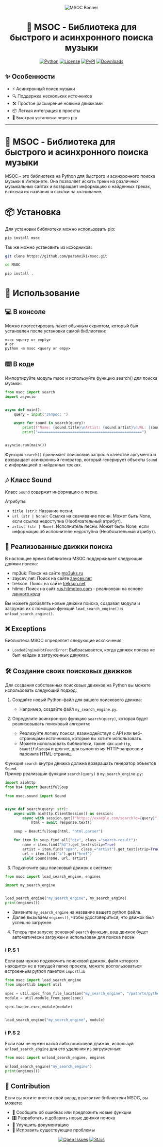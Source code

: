 <div align="center">

![MSOC Banner](https://placehold.co/1200x400?text=MSOC+-+Асинхронный+поиск+музыки) <!-- Замените на реальный баннер -->

# 🎵 MSOC - Библиотека для быстрого и асинхронного поиска музыки

[![Python](https://img.shields.io/badge/Python-3.8+-blue?style=for-the-badge&logo=python)](https://www.python.org/downloads/)
[![License](https://img.shields.io/badge/license-MIT-green?style=for-the-badge)](LICENSE)
[![PyPI](https://img.shields.io/pypi/v/msoc?style=for-the-badge)](https://pypi.org/project/msoc/)
[![Downloads](https://img.shields.io/pypi/dm/msoc?style=for-the-badge)](https://pypi.org/project/msoc/)

</div>

## ✨ Особенности
- ⚡ Асинхронный поиск музыки
- 🔍 Поддержка нескольких источников
- 🛠️ Простое расширение новыми движками
- 📦 Легкая интеграция в проекты
- 🚀 Быстрая установка через pip

---

# 🎵 MSOC - Библиотека для быстрого и асинхронного поиска музыки

MSOC - это библиотека на Python для быстрого и асинхронного поиска музыки в Интернете. Она позволяет искать треки на различных музыкальных сайтах и возвращает информацию о найденных треках, включая их названия и ссылки на скачивание.

# 📦 Установка

Для установки библиотеки можно использовать pip:
```bash
pip install msoc
```

Так же можно установить из исходников:
```bash
git clone https://github.com/paranoik1/msoc.git

cd MSOC

pip install .
```

# 🚀 Использование

## 💻 В консоле

Можно протестировать пакет обычным скриптом, который был установлен после установки самой библиотеки:
```shell
msoc <query or empty>
# or
python -m msoc <query or empy>
```

## ⌨️ В коде

Импортируйте модуль msoc и используйте функцию search() для поиска музыки:

```python
from msoc import search
import asyncio


async def main():
    query = input("Запрос: ")

    async for sound in search(query):
        print(f"Name: {sound.title}\nArtist: {sound.artist}\nURL: {sound.url}")
        print("================================================")


asyncio.run(main())
```

Функция `search()` принимает поисковый запрос в качестве аргумента и возвращает асинхронный генератор, который генерирует объекты `Sound` с информацией о найденных треках.

## 🎶 Класс Sound

Класс `Sound` содержит информацию о песне.

Атрибуты:

- `title (str)`: Название песни.
- `url (str | None)`: Ссылка на скачивание песни. Может быть None, если ссылка недоступна (Необязательный атрибут).
- `artist (str | None)`: Исполнитель песни. Может быть None, если информация об исполнителе недоступна (Необязательный атрибут).


## 🔌 Реализованные движки поиска

В настоящее время библиотека MSOC поддерживает следующие движки поиска:

- mp3uk: Поиск на сайте [mp3uks.ru](https://mp3uks.ru)
- zaycev_net: Поиск на сайте [zaycev.net](https://zaycev.net)
- trekson: Поиск на сайте [trekson.net](https://trekson.net/)
- hitmo: Поиск на сайт [rus.hitmotop.com](https://rus.hitmotop.com) - реализован на основе [данного кода](https://github.com/Ushiiro82/MelodyHub/blob/master/parsing/hitmo_parser.py)

Вы можете добавлять новые движки поиска, создавая модули и загружая их с помощью функций `load_search_engine()` и `unload_search_engine()`.

## ❌ Exceptions

Библиотека MSOC определяет следующие исключения:

- `LoadedEngineNotFoundError`: Выбрасывается, когда движок поиска не был найден в загруженных движках.

## 🛠️ Создание своих поисковых движков
Для создания собственных поисковых движков на Python вы можете использовать следующий подход:

1. Создайте новый Python-файл для вашего поискового движка:
   - Например, создайте файл `my_search_engine.py`.

2. Определите асинхронную функцию `search(query)`, которая будет реализовывать поисковый алгоритм:
   - Реализуйте логику поиска, взаимодействуя с API или веб-страницами источников, которые вы хотите использовать.
   - Можете использовать библиотеки, такие как `aiohttp`, `beautifulsoup4` и другие, для выполнения HTTP-запросов и парсинга HTML-страниц.

Функция `search` внутри движка должна возвращать генератор объектов `Sound`.  
Пример реализации функции `search(query)` в `my_search_engine.py`:

```python
import aiohttp
from bs4 import BeautifulSoup

from msoc.sound import Sound


async def search(query: str):
    async with aiohttp.ClientSession() as session:
        async with session.get(f"https://example.com/search?q={query}") as response:
            html = await response.text()

    soup = BeautifulSoup(html, "html.parser")

    for item in soup.find_all("div", class_="search-result"):
        name = item.find("h3").get_text(strip=True)
        artist = item.find("span", class_="artist").get_text(strip=True)
        url = item.find("a").get("href")
        yield Sound(name, url, artist)
```

3. Подключите ваш поисковый движок к системе:

```python
from msoc import load_search_engine, engines

import my_search_engine


load_search_engine("my_search_engine", my_search_engine)
print(engines())
```
   - Замените `my_search_engine` на название вашего python файла.
   - Далее вызываем `engines()`, чтобы удостовериться, что движок был успешно загружен

4. Теперь при запуске основной `search` функции, ваш движок будет автоматически загружен и использован для поиска песен

### ℹ️ P.S 1
Если вам нужно подключить поисковой движок, файл которого находится не в текущей папке проекта, можете воспользоваться встроенным python пакетом `importlib`

```python
from msoc import load_search_engine
from importlib import util

spec = util.spec_from_file_location("my_search_engine", "/path/to/python/file/my_search_engine.py")
module = util.module_from_spec(spec)

spec.loader.exec_module(module)


load_search_engine("my_search_engine", module)
```

### ℹ️ P.S 2
Если вам не нужен какой либо поисковой движок, используй `unload_search_engine` для его удаления из загруженных:

```python
from msoc import unload_search_engine, engines

unload_search_engine("my_search_engine")
print(engines())
```

## 🤝 Contribution

Если вы хотите внести свой вклад в развитие библиотеки MSOC, вы можете:

- 🐞 Сообщить об ошибках или предложить новые функции
- 🎛️ Разработать и добавить новые движки поиска
- 📖 Улучшить документацию
- 🔧 Исправить существующие проблемы


<div align="center">
  
[![Open Issues](https://img.shields.io/github/issues/paranoik1/msoc?style=for-the-badge)](https://github.com/paranoik1/msoc/issues)
[![Stars](https://img.shields.io/github/stars/paranoik1/msoc?style=for-the-badge)](https://github.com/paranoik1/msoc/stargazers)

</div>
